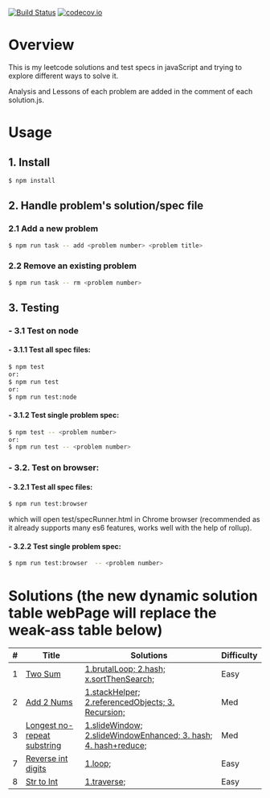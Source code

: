 [![Build Status](https://img.shields.io/travis/Williammer/leetcode-js.svg?branch=master)](https://travis-ci.org/Williammer/leetcode-js)
[![codecov.io](https://codecov.io/github/Williammer/leetcode/coverage.svg?branch=master)](https://codecov.io/gh/Williammer/leetcode)


# Overview

This is my leetcode solutions and test specs in javaScript and trying to explore different ways to solve it.

Analysis and Lessons of each problem are added in the comment of each solution.js.


# Usage

## 1. Install
``` bash
$ npm install
```

## 2. Handle problem's solution/spec file
### 2.1 Add a new problem
``` bash
$ npm run task -- add <problem number> <problem title>
```
### 2.2 Remove an existing problem
``` bash
$ npm run task -- rm <problem number>
```

## 3. Testing

### - 3.1 Test on node
#### - 3.1.1 Test all spec files:
``` bash
$ npm test
or:
$ npm run test
or:
$ npm run test:node
```
#### - 3.1.2 Test single problem spec:
``` bash
$ npm test -- <problem number>
or:
$ npm run test -- <problem number>
```

### - 3.2. Test on browser:
#### - 3.2.1 Test all spec files:
``` bash
$ npm run test:browser
```
which will open test/specRunner.html in Chrome browser (recommended as it already supports many es6 features, works well with the help of rollup).

#### - 3.2.2 Test single problem spec:
``` bash
$ npm run test:browser  -- <problem number>
```


# Solutions (the new dynamic solution table webPage will replace the weak-ass table below)
| # | Title | Solutions | Difficulty |
|---| ----- | -------- | ---------- |
|1|[Two Sum](https://leetcode.com/problems/two-sum/)|[1.brutalLoop; 2.hash; x.sortThenSearch;](./src/1.twoSum/solution.js)|Easy|
|2|[Add 2 Nums](https://leetcode.com/problems/add-two-numbers/)|[1.stackHelper; 2.referencedObjects; 3. Recursion;](./src/2.add2Nums/solution.js)|Med|
|3|[Longest no-repeat substring](https://leetcode.com/problems/longest-substring-without-repeating-characters/)|[1.slideWindow; 2.slideWindowEnhanced; 3. hash; 4. hash+reduce;](./src/3.longestSubstr/solution.js)|Med|
|7|[Reverse int digits](https://leetcode.com/problems/reverse-integer/)|[1.loop;](./src/7.reverseInt/solution.js)|Easy|
|8|[Str to Int](https://leetcode.com/problems/string-to-integer-atoi/)|[1.traverse;](./src/8.atoi/solution.js)|Easy|
